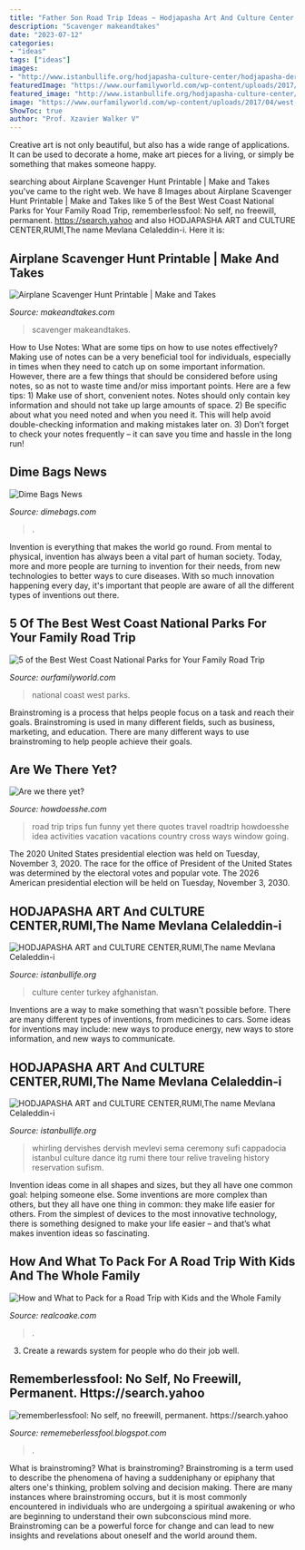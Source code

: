 ```yaml
---
title: "Father Son Road Trip Ideas ~ Hodjapasha Art And Culture Center,rumi,the Name Mevlana Celaleddin-i"
description: "Scavenger makeandtakes"
date: "2023-07-12"
categories:
- "ideas"
tags: ["ideas"]
images:
- "http://www.istanbullife.org/hodjapasha-culture-center/hodjapasha-dervish-show4-small.jpg"
featuredImage: "https://www.ourfamilyworld.com/wp-content/uploads/2017/04/west-coast-national-parks-f.jpg"
featured_image: "http://www.istanbullife.org/hodjapasha-culture-center/res3.jpg"
image: "https://www.ourfamilyworld.com/wp-content/uploads/2017/04/west-coast-national-parks-f.jpg"
ShowToc: true
author: "Prof. Xzavier Walker V"
---
```



Creative art is not only beautiful, but also has a wide range of applications. It can be used to decorate a home, make art pieces for a living, or simply be something that makes someone happy.

	

		
searching about Airplane Scavenger Hunt Printable | Make and Takes you've came to the right web. We have 8 Images about Airplane Scavenger Hunt Printable | Make and Takes like 5 of the Best West Coast National Parks for Your Family Road Trip, rememberlessfool: No self, no freewill, permanent. https://search.yahoo and also HODJAPASHA ART and CULTURE CENTER,RUMI,The name Mevlana Celaleddin-i. Here it is:
		
    
## Airplane Scavenger Hunt Printable | Make And Takes

<img loading=lazy src="http://cdn.makeandtakes.com/wp-content/uploads/Airport-Scavenger-Hunt-Printable-for-Kids-4.jpg" onerror="this.onerror=null;this.src='https://tse4.mm.bing.net/th?id=OIP.s8rxuyEVvBCN47fuEa62wwHaKA&amp;pid=15.1';" alt="Airplane Scavenger Hunt Printable | Make and Takes">

_Source: makeandtakes.com_

>scavenger makeandtakes. 

	

How to Use Notes: What are some tips on how to use notes effectively?
Making use of notes can be a very beneficial tool for individuals, especially in times when they need to catch up on some important information. However, there are a few things that should be considered before using notes, so as not to waste time and/or miss important points. Here are a few tips: 1) Make use of short, convenient notes. Notes should only contain key information and should not take up large amounts of space. 2) Be specific about what you need noted and when you need it. This will help avoid double-checking information and making mistakes later on. 3) Don’t forget to check your notes frequently – it can save you time and hassle in the long run!

    
## Dime Bags News

<img loading=lazy src="https://cdn.shopify.com/s/files/1/0146/1852/5782/articles/Best_gifts_for_dad_for_fathers_day_Dime_Bags_345x345@2x.png?v=1623292563" onerror="this.onerror=null;this.src='https://tse2.mm.bing.net/th?id=OIP.xlhnTWEhboCTH9mdVanNKAHaEK&amp;pid=15.1';" alt="Dime Bags News">

_Source: dimebags.com_

>. 

	

Invention is everything that makes the world go round. From mental to physical, invention has always been a vital part of human society. Today, more and more people are turning to invention for their needs, from new technologies to better ways to cure diseases. With so much innovation happening every day, it's important that people are aware of all the different types of inventions out there.

    
## 5 Of The Best West Coast National Parks For Your Family Road Trip

<img loading=lazy src="https://www.ourfamilyworld.com/wp-content/uploads/2017/04/west-coast-national-parks-f.jpg" onerror="this.onerror=null;this.src='https://tse2.mm.bing.net/th?id=OIP.wLZ1wzkuDtHNIQwX1XOT2gHaE8&amp;pid=15.1';" alt="5 of the Best West Coast National Parks for Your Family Road Trip">

_Source: ourfamilyworld.com_

>national coast west parks. 

	

Brainstroming is a process that helps people focus on a task and reach their goals. Brainstroming is used in many different fields, such as business, marketing, and education. There are many different ways to use brainstroming to help people achieve their goals.

    
## Are We There Yet?

<img loading=lazy src="http://howdoesshe.com/wp-content/uploads/2016/03/Are-we-there-yet-ways-to-make-car-trips-fun.jpg" onerror="this.onerror=null;this.src='https://tse2.mm.bing.net/th?id=OIP._inQz968AwuelxoXHdDpvgHaHa&amp;pid=15.1';" alt="Are we there yet?">

_Source: howdoesshe.com_

>road trip trips fun funny yet there quotes travel roadtrip howdoesshe idea activities vacation vacations country cross ways window going. 

	

The 2020 United States presidential election was held on Tuesday, November 3, 2020. The race for the office of President of the United States was determined by the electoral votes and popular vote. The 2026 American presidential election will be held on Tuesday, November 3, 2030.

    
## HODJAPASHA ART And CULTURE CENTER,RUMI,The Name Mevlana Celaleddin-i

<img loading=lazy src="http://www.istanbullife.org/hodjapasha-culture-center/res3.jpg" onerror="this.onerror=null;this.src='https://tse4.mm.bing.net/th?id=OIP.TsV1xGbBgf2dllCTFrqVKwHaBh&amp;pid=15.1';" alt="HODJAPASHA ART and CULTURE CENTER,RUMI,The name Mevlana Celaleddin-i">

_Source: istanbullife.org_

>culture center turkey afghanistan. 

	

Inventions are a way to make something that wasn't possible before. There are many different types of inventions, from medicines to cars. Some ideas for inventions may include: new ways to produce energy, new ways to store information, and new ways to communicate.

    
## HODJAPASHA ART And CULTURE CENTER,RUMI,The Name Mevlana Celaleddin-i

<img loading=lazy src="http://www.istanbullife.org/hodjapasha-culture-center/hodjapasha-dervish-show4-small.jpg" onerror="this.onerror=null;this.src='https://tse4.mm.bing.net/th?id=OIP.rKBOiF7-j_L8PATMJQvbBgAAAA&amp;pid=15.1';" alt="HODJAPASHA ART and CULTURE CENTER,RUMI,The name Mevlana Celaleddin-i">

_Source: istanbullife.org_

>whirling dervishes dervish mevlevi sema ceremony sufi cappadocia istanbul culture dance itg rumi there tour relive traveling history reservation sufism. 

	

Invention ideas come in all shapes and sizes, but they all have one common goal: helping someone else. Some inventions are more complex than others, but they all have one thing in common: they make life easier for others. From the simplest of devices to the most innovative technology, there is something designed to make your life easier – and that’s what makes invention ideas so fascinating.

    
## How And What To Pack For A Road Trip With Kids And The Whole Family

<img loading=lazy src="https://www.realcoake.com/wp-content/uploads/2015/05/Road-Trip-Page-425.jpg" onerror="this.onerror=null;this.src='https://tse2.mm.bing.net/th?id=OIP.39qH1Yei64JpjGFCCHU0rgHaLH&amp;pid=15.1';" alt="How and What to Pack for a Road Trip with Kids and the Whole Family">

_Source: realcoake.com_

>. 

	

3. Create a rewards system for people who do their job well.

    
## Rememberlessfool: No Self, No Freewill, Permanent. Https://search.yahoo

<img loading=lazy src="https://1.bp.blogspot.com/-PFsnpVk_dL4/XkHvB3dar8I/AAAAAAAAclA/aPQLMYwuSbw5uON040Q9_DEqwhYK1e8CACLcBGAsYHQ/s1600/Untitled430.png" onerror="this.onerror=null;this.src='https://tse1.mm.bing.net/th?id=OIP.O7__VeO_Iysmd6yZRBpOqgHaEK&amp;pid=15.1';" alt="rememberlessfool: No self, no freewill, permanent. https://search.yahoo">

_Source: rememeberlessfool.blogspot.com_

>. 

	

What is brainstroming?
What is brainstroming? Brainstroming is a term used to describe the phenomena of having a suddeniphany or epiphany that alters one's thinking, problem solving and decision making. There are many instances where brainstroming occurs, but it is most commonly encountered in individuals who are undergoing a spiritual awakening or who are beginning to understand their own subconscious mind more. Brainstroming can be a powerful force for change and can lead to new insights and revelations about oneself and the world around them.


